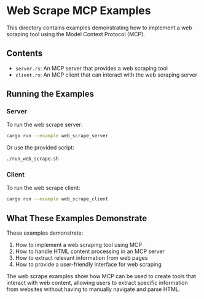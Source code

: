 # Web Scrape MCP Examples

This directory contains examples demonstrating how to implement a web scraping tool using the Model Context Protocol (MCP).

## Contents

- `server.rs`: An MCP server that provides a web scraping tool
- `client.rs`: An MCP client that can interact with the web scraping server

## Running the Examples

### Server

To run the web scrape server:

```bash
cargo run --example web_scrape_server
```

Or use the provided script:

```bash
./run_web_scrape.sh
```

### Client

To run the web scrape client:

```bash
cargo run --example web_scrape_client
```

## What These Examples Demonstrate

These examples demonstrate:

1. How to implement a web scraping tool using MCP
2. How to handle HTML content processing in an MCP server
3. How to extract relevant information from web pages
4. How to provide a user-friendly interface for web scraping

The web scrape examples show how MCP can be used to create tools that interact with web content, allowing users to extract specific information from websites without having to manually navigate and parse HTML. 